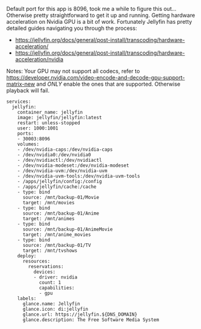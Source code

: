 Default port for this app is 8096, took me a while to figure this out... Otherwise pretty straightforward to get it up and running.
Getting hardware acceleration on Nvidia GPU is a bit of work. Fortunately Jellyfin has pretty detailed guides navigating you through the process:
- https://jellyfin.org/docs/general/post-install/transcoding/hardware-acceleration/
- https://jellyfin.org/docs/general/post-install/transcoding/hardware-acceleration/nvidia

Notes:
Your GPU may not support all codecs, refer to https://developer.nvidia.com/video-encode-and-decode-gpu-support-matrix-new and *ONLY* enable the ones that are supported. Otherwise playback will fail.


```
services:
  jellyfin:
    container_name: jellyfin
    image: jellyfin/jellyfin:latest
    restart: unless-stopped
    user: 1000:1001
    ports:
    - 30003:8096
    volumes:
    - /dev/nvidia-caps:/dev/nvidia-caps
    - /dev/nvidia0:/dev/nvidia0
    - /dev/nvidiactl:/dev/nvidiactl
    - /dev/nvidia-modeset:/dev/nvidia-modeset
    - /dev/nvidia-uvm:/dev/nvidia-uvm
    - /dev/nvidia-uvm-tools:/dev/nvidia-uvm-tools
    - /apps/jellyfin/config:/config
    - /apps/jellyfin/cache:/cache
    - type: bind
      source: /mnt/backup-01/Movie
      target: /mnt/movies
    - type: bind
      source: /mnt/backup-01/Anime
      target: /mnt/animes
    - type: bind
      source: /mnt/backup-01/AnimeMovie
      target: /mnt/anime_movies
    - type: bind
      source: /mnt/backup-01/TV
      target: /mnt/tvshows
    deploy:
      resources:
        reservations:
          devices:
          - driver: nvidia
            count: 1
            capabilities:
            - gpu
    labels:
      glance.name: Jellyfin
      glance.icon: di:jellyfin
      glance.url: https://jellyfin.${DNS_DOMAIN}
      glance.description: The Free Software Media System
```
